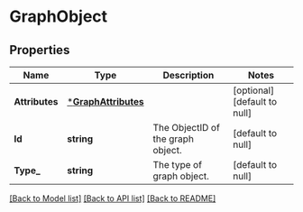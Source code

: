 # GraphObject

## Properties
Name | Type | Description | Notes
------------ | ------------- | ------------- | -------------
**Attributes** | [***GraphAttributes**](GraphAttributes.md) |  | [optional] [default to null]
**Id** | **string** | The ObjectID of the graph object. | [default to null]
**Type_** | **string** | The type of graph object. | [default to null]

[[Back to Model list]](../README.md#documentation-for-models) [[Back to API list]](../README.md#documentation-for-api-endpoints) [[Back to README]](../README.md)

